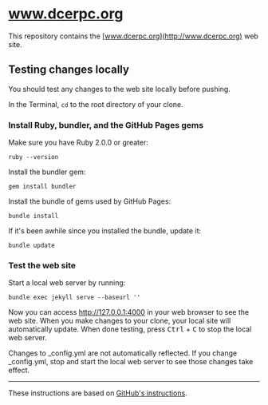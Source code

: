 # www.dcerpc.org

This repository contains the [www.dcerpc.org](http://www.dcerpc.org) web site.

## Testing changes locally

You should test any changes to the web site locally before pushing.

In the Terminal, `cd` to the root directory of your clone.

### Install Ruby, bundler, and the GitHub Pages gems

Make sure you have Ruby 2.0.0 or greater:

    ruby --version

Install the bundler gem:

    gem install bundler

Install the bundle of gems used by GitHub Pages:

    bundle install

If it's been awhile since you installed the bundle, update it:

    bundle update

### Test the web site

Start a local web server by running:

    bundle exec jekyll serve --baseurl ''

Now you can access <http://127.0.0.1:4000> in your web browser to see the web site. When you make changes to your clone, your local site will automatically update. When done testing, press <kbd>Ctrl</kbd> + <kbd>C</kbd> to stop the local web server.

Changes to \_config.yml are not automatically reflected. If you change \_config.yml, stop and start the local web server to see those changes take effect.

---

These instructions are based on [GitHub's instructions](https://help.github.com/articles/setting-up-your-github-pages-site-locally-with-jekyll/).
